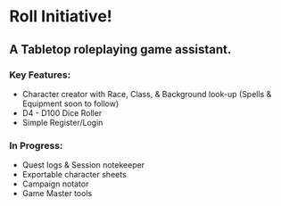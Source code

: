 # Roll Initiative!

## A Tabletop roleplaying game assistant.
### Key Features:
* Character creator with Race, Class, & Background look-up (Spells & Equipment soon to follow)
* D4 - D100 Dice Roller
* Simple Register/Login

### In Progress:
* Quest logs & Session notekeeper
* Exportable character sheets
* Campaign notator
* Game Master tools
